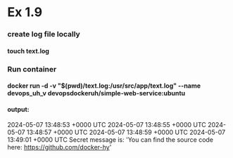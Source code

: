 
# Ex 1.9

### create log file locally

#### touch text.log

### Run container

#### docker run -d -v "$(pwd)/text.log:/usr/src/app/text.log" --name devops_uh_v devopsdockeruh/simple-web-service:ubuntu

#### output:

2024-05-07 13:48:53 +0000 UTC
2024-05-07 13:48:55 +0000 UTC
2024-05-07 13:48:57 +0000 UTC
2024-05-07 13:48:59 +0000 UTC
2024-05-07 13:49:01 +0000 UTC
Secret message is: 'You can find the source code here: https://github.com/docker-hy'
